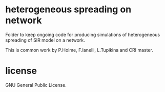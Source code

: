 # heterogeneous spreading on network
Folder to keep ongoing code for producing simulations of heterogeneous spreading of SIR model on a network.

This is common work by P.Holme, F.Ianelli, L.Tupikina and CRI master.

# license
GNU General Public License.
